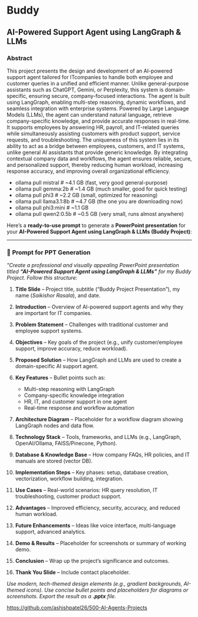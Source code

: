 # Buddy

## AI-Powered Support Agent using LangGraph & LLMs
### Abstract
This project presents the design and development of an AI-powered support agent tailored for ITcompanies to handle both employee and customer queries in a unified and efficient manner. Unlike general-purpose assistants such as ChatGPT, Gemini, or Perplexity, this system is domain-specific, ensuring secure, company-focused interactions. The agent is built using LangGraph, enabling multi-step reasoning, dynamic workflows, and seamless integration with enterprise systems. Powered by Large Language Models (LLMs), the agent can understand natural language, retrieve company-specific knowledge, and provide accurate responses in real-time. It supports employees by answering HR, payroll, and IT-related queries while simultaneously assisting customers with product support, service requests, and troubleshooting. The uniqueness of this system lies in its ability to act as a bridge between employees, customers, and IT systems, unlike general AI assistants that provide generic knowledge. By integrating contextual company data and workflows, the agent ensures reliable, secure, and personalized support, thereby reducing human workload, increasing response accuracy, and improving overall organizational efficiency.

- ollama pull mistral     # ~4.1 GB (fast, very good general-purpose)
- ollama pull gemma:2b    # ~1.4 GB (much smaller, good for quick testing)
- ollama pull phi3        # ~2.2 GB (small, optimized for reasoning)
- ollama pull llama3.1:8b # ~4.7 GB (the one you are downloading now)
- ollama pull phi3:mini   # ~1.1 GB
- ollama pull qwen2:0.5b  # ~0.5 GB (very small, runs almost anywhere)


Here’s a **ready-to-use prompt** to generate a **PowerPoint presentation** for your **AI-Powered Support Agent using LangGraph & LLMs (Buddy Project)**:

---

### 📌 **Prompt for PPT Generation**

*"Create a professional and visually appealing PowerPoint presentation titled **“AI-Powered Support Agent using LangGraph & LLMs”** for my Buddy Project. Follow this structure:*

1. **Title Slide** – Project title, subtitle (“Buddy Project Presentation”), my name (*Saikishor Rasala*), and date.
2. **Introduction** – Overview of AI-powered support agents and why they are important for IT companies.
3. **Problem Statement** – Challenges with traditional customer and employee support systems.
4. **Objectives** – Key goals of the project (e.g., unify customer/employee support, improve accuracy, reduce workload).
5. **Proposed Solution** – How LangGraph and LLMs are used to create a domain-specific AI support agent.
6. **Key Features** – Bullet points such as:

   * Multi-step reasoning with LangGraph
   * Company-specific knowledge integration
   * HR, IT, and customer support in one agent
   * Real-time response and workflow automation
7. **Architecture Diagram** – Placeholder for a workflow diagram showing LangGraph nodes and data flow.
8. **Technology Stack** – Tools, frameworks, and LLMs (e.g., LangGraph, OpenAI/Ollama, FAISS/Pinecone, Python).
9. **Database & Knowledge Base** – How company FAQs, HR policies, and IT manuals are stored (vector DB).
10. **Implementation Steps** – Key phases: setup, database creation, vectorization, workflow building, integration.
11. **Use Cases** – Real-world scenarios: HR query resolution, IT troubleshooting, customer product support.
12. **Advantages** – Improved efficiency, security, accuracy, and reduced human workload.
13. **Future Enhancements** – Ideas like voice interface, multi-language support, advanced analytics.
14. **Demo & Results** – Placeholder for screenshots or summary of working demo.
15. **Conclusion** – Wrap up the project’s significance and outcomes.
16. **Thank You Slide** – Include contact placeholder.

*Use modern, tech-themed design elements (e.g., gradient backgrounds, AI-themed icons). Use concise bullet points and placeholders for diagrams or screenshots. Export the result as a **.pptx** file.*


https://github.com/ashishpatel26/500-AI-Agents-Projects
